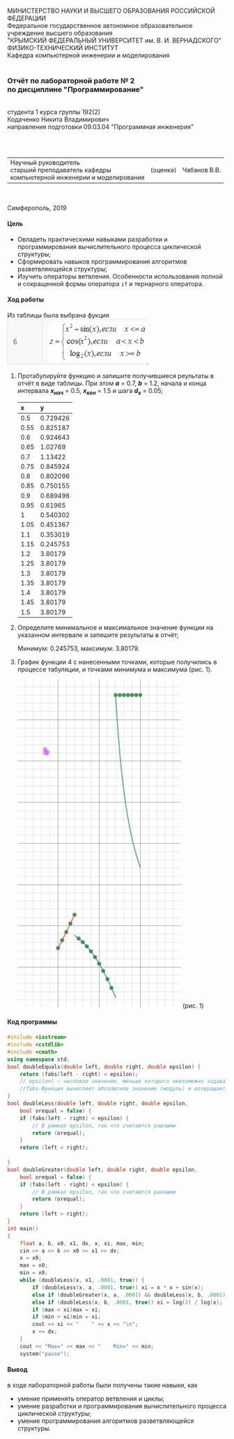 МИНИСТЕРСТВО НАУКИ  И ВЫСШЕГО ОБРАЗОВАНИЯ РОССИЙСКОЙ ФЕДЕРАЦИИ  
Федеральное государственное автономное образовательное учреждение высшего образования  
"КРЫМСКИЙ ФЕДЕРАЛЬНЫЙ УНИВЕРСИТЕТ им. В. И. ВЕРНАДСКОГО"  
ФИЗИКО-ТЕХНИЧЕСКИЙ ИНСТИТУТ  
Кафедра компьютерной инженерии и моделирования
<br/><br/>
### Отчёт по лабораторной работе № 2<br/> по дисциплине "Программирование"
<br/>
​
студента 1 курса группы 192(2)  
<br/>Кодаченко Никита Владимирович  
<br/>направления подготовки 09.03.04 "Программная инженерия" 

<br/><br/>
<table>
<tr><td>Научный руководитель<br/> старший преподаватель кафедры<br/> компьютерной инженерии и моделирования</td>
<td>(оценка)</td>
<td>Чабанов В.В.</td>
</tr>
</table>
<br/><br/>
​
Симферополь, 2019

#### Цель

* Овладеть практическими навыками разработки и программирования вычислительного процесса циклической структуры;
* Сформировать навыков программирования алгоритмов разветвляющейся структуры;
* Изучить операторы ветвления. Особенности использования полной и сокращенной формы оператора `if` и тернарного оператора.

#### Ход работы

Из таблицы была выбрана фукция ![](img/1.png).

1. Протабулируйте функцию и запишите получившиеся реультаты в отчёт в виде таблицы. При этом ***a*** = 0.7, ***b*** = 1.2, начала 
и конца интервала ***х<sub>нач</sub>*** = 0.5, ***x<sub>кон</sub>*** = 1.5 и шага ***d<sub>x</sub>*** = 0.05;
    
    | x | y |
    |---|---|
    |  0.5 | 0.729426 |
    |  0.55 | 0.825187 |
    |  0.6 | 0.924643 |
    |  0.65 | 1.02769 |
    |  0.7 | 1.13422 |
    |  0.75 | 0.845924 |
    |  0.8 | 0.802096 |
    |  0.85 | 0.750155 |
    |  0.9 | 0.689498 |
    |  0.95 | 0.61965 |
    |  1 | 0.540302 |
    |  1.05 | 0.451367 |
    |  1.1 | 0.353019 |
    |  1.15 | 0.245753 |
    |  1.2 | 3.80179 |
    |  1.25 | 3.80179 |
    |  1.3 | 3.80179 |
    |  1.35 | 3.80179 |
    |  1.4 | 3.80179 |
    |  1.45 | 3.80179 |
    |  1.5 | 3.80179 |
    
2. Определите минимальное и максимальное значение функции на указанном интервале и запешите результаты в отчёт;
    
    Минимум: 0.245753,  максимум: 3.80179.
    
3. График функции 4 с нанесенными точками, которые получились в процессе табуляции, и точками минимума и максимума (рис. 1).
    
    ![](img/2.png) (рис. 1)
    
#### Код программы
```cpp
#include <iostream>
#include <cstdlib>
#include <cmath>
using namespace std;
bool doubleEquals(double left, double right, double epsilon) {
    return (fabs(left - right) < epsilon);
    // epsilon) — числовое значение, меньше которого невозможно задавать относительную точность для любого алгоритма, возвращающего вещественные числа.
    //fabs-Функция вычисляет абсолютное значение (модуль) и возвращает его
}
bool doubleLess(double left, double right, double epsilon,
    bool orequal = false) {
    if (fabs(left - right) < epsilon) {
        // В рамках epsilon, так что считаются равными
        return (orequal);
    }
    return (left < right);

}
bool doubleGreater(double left, double right, double epsilon,
    bool orequal = false) {
    if (fabs(left - right) < epsilon) {
        // В рамках epsilon, так что считаются равными 
        return (orequal);
    }
    return (left > right);
}
int main()
{
    float a, b, x0, x1, dx, x, xi, max, min;
    cin >> a >> b >> x0 >> x1 >> dx;
    x = x0;
    max = x0;
    min = x0;
    while (doubleLess(x, x1, .0001, true)) {
        if (doubleLess(x, a, .0001, true)) xi = x * x + sin(x);
        else if (doubleGreater(x, a, .0001) && doubleLess(x, b, .0001)) xi = cos(x * x);
        else if (doubleLess(x, b, .0001, true)) xi = log(2) / log(x);
        if (max < xi)max = xi;
        if (min > xi)min = xi;
        cout << xi << "    " << x << "\n";
        x += dx;
    }
    cout << "Max=" << max << "    Min=" << min;
    system("pause");
```

#### Вывод

в ходе лабораторной работы были получены такие навыки, как
* умение применять оператор ветвления и циклы;
* умение разработки и программирования вычислительного процесса циклической структуры;
* умение программирования алгоритмов разветвляющейся структуры.
